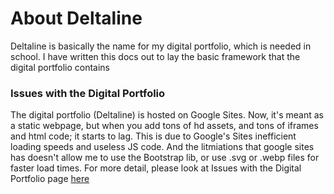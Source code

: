 # About  Deltaline
 Deltaline is basically the name for my digital portfolio, which is needed in school. I have written this docs out to lay the basic framework that the digital portfolio contains

### Issues with the Digital Portfolio

The digital portfolio (Deltaline) is hosted on Google Sites. Now, it's meant as a static webpage, but when you add tons of hd assets, and tons of iframes and html code; it starts to lag. 
This is due to Google's Sites inefficient loading speeds and useless JS code. And the litmiations that google sites has doesn't allow me to use the Bootstrap lib, or use .svg or .webp files for faster load times. For more detail, please look at Issues with the Digital Portfolio page [here](https://no767.github.io/Deltaline-Docs/Issues%20With%20the%20Digital%20Portfolio/)